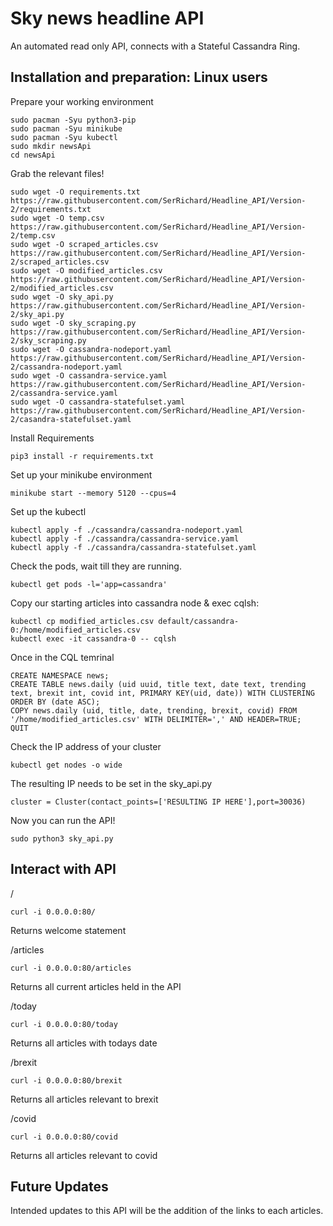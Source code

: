 # **Sky news headline API**

An automated read only API, connects with a Stateful Cassandra Ring.

## Installation and preparation: Linux users

Prepare your working environment
```
sudo pacman -Syu python3-pip
sudo pacman -Syu minikube
sudo pacman -Syu kubectl
sudo mkdir newsApi
cd newsApi
```

Grab the relevant files!
```
sudo wget -O requirements.txt https://raw.githubusercontent.com/SerRichard/Headline_API/Version-2/requirements.txt
sudo wget -O temp.csv https://raw.githubusercontent.com/SerRichard/Headline_API/Version-2/temp.csv
sudo wget -O scraped_articles.csv https://raw.githubusercontent.com/SerRichard/Headline_API/Version-2/scraped_articles.csv
sudo wget -O modified_articles.csv https://raw.githubusercontent.com/SerRichard/Headline_API/Version-2/modified_articles.csv
sudo wget -O sky_api.py https://raw.githubusercontent.com/SerRichard/Headline_API/Version-2/sky_api.py
sudo wget -O sky_scraping.py https://raw.githubusercontent.com/SerRichard/Headline_API/Version-2/sky_scraping.py
sudo wget -O cassandra-nodeport.yaml https://raw.githubusercontent.com/SerRichard/Headline_API/Version-2/cassandra-nodeport.yaml
sudo wget -O cassandra-service.yaml https://raw.githubusercontent.com/SerRichard/Headline_API/Version-2/cassandra-service.yaml
sudo wget -O cassandra-statefulset.yaml https://raw.githubusercontent.com/SerRichard/Headline_API/Version-2/casandra-statefulset.yaml
```

Install Requirements
```
pip3 install -r requirements.txt
```

Set up your minikube environment
```
minikube start --memory 5120 --cpus=4
```

Set up the kubectl
```
kubectl apply -f ./cassandra/cassandra-nodeport.yaml
kubectl apply -f ./cassandra/cassandra-service.yaml
kubectl apply -f ./cassandra/cassandra-statefulset.yaml
```

Check the pods, wait till they are running.
```
kubectl get pods -l='app=cassandra' 
```

Copy our starting articles into cassandra node & exec cqlsh:
```
kubectl cp modified_articles.csv default/cassandra-0:/home/modified_articles.csv
kubectl exec -it cassandra-0 -- cqlsh
```

Once in the CQL temrinal
```
CREATE NAMESPACE news;
CREATE TABLE news.daily (uid uuid, title text, date text, trending text, brexit int, covid int, PRIMARY KEY(uid, date)) WITH CLUSTERING ORDER BY (date ASC);
COPY news.daily (uid, title, date, trending, brexit, covid) FROM '/home/modified_articles.csv' WITH DELIMITER=',' AND HEADER=TRUE;
QUIT
```

Check the IP address of your cluster
```
kubectl get nodes -o wide
```

The resulting IP needs to be set in the sky_api.py
```
cluster = Cluster(contact_points=['RESULTING IP HERE'],port=30036)
```

Now you can run the API!
```
sudo python3 sky_api.py
```

## Interact with API

/
```
curl -i 0.0.0.0:80/                                           
```
Returns welcome statement

/articles
```
curl -i 0.0.0.0:80/articles                                              
```
Returns all current articles held in the API

/today
```
curl -i 0.0.0.0:80/today                                             
```
Returns all articles with todays date

/brexit
```
curl -i 0.0.0.0:80/brexit
```
Returns all articles relevant to brexit

/covid
```
curl -i 0.0.0.0:80/covid
```
Returns all articles relevant to covid

## Future Updates

Intended updates to this API will be the addition of the links to each articles.

